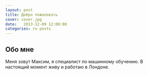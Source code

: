 ```yaml
---
layout: post
title: Добро пожаловать
cover: cover.jpg
date:   2013-12-09 12:00:00
categories: ru posts
---
```


## Обо мне

Меня зовут Максим, я специалист по машинному обучению. В настоящий момент живу и работаю в Лондоне.
